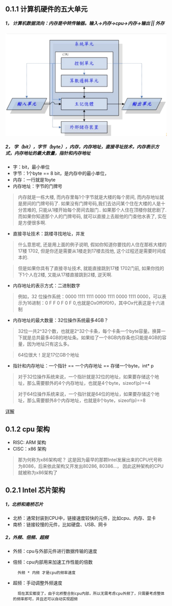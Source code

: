 ## 0.1.1 计算机硬件的五大单元

##### 1， 计算机数据流向：内存是中转传输器。输入->内存->cpu->内存->输出 || 外存
 ![](./gailun.png)


##### 2， 字（bit），字节（byte），内存，内存地址，直接寻址技术，内存表示方式，内存地址的最大数量，指针和内存地址

- 字：bit，最小单位
- 字节：1个byte == 8 bit，是内存中的最小单位，
- 内存：一行就是1byte
- 内存地址：字节的门牌号

>内存就是一栋大楼, 而内存里每1个字节就是大楼的每个房间, 而内存地址就是房间的门牌号码了. 如果没有门牌号码,我们去访问某个住在大楼的人是十分苦难的, 只能从1楼开始每个房间去敲门.. 如果那个人住在顶楼你就悲剧了. 而如果你知道那个人的门牌号码, 就可以直接上去敲他的门查他水表了, 实在是方便很多啊.

- 直接寻址技术：跳楼寻找地址，并发

> 什么意思呢, 还是用上面的例子说明, 假如你知道你要找的人住在那栋大楼的17楼 1702, 但是你还是需要从1楼走到17楼去找他, 这个过程还是需要时间成本的.

> 但是如果你具有了直接寻址技术, 就能直接跳到17楼 1702门前, 如果你找的下1个人在2楼, 又能从17楼直接跳到2楼, 逆天啊.

- 内存地址的表示方式：二进制数字

> 例如，32 位操作系统：0000 1111 1111 0000 1111 0000 1111 0000，可以表示为16进制：0 F F 0 F 0 F 0,也就是Ox0ff0f0f0，其中Ox代表这是十六进制

- 内存地址的最大数量：32位操作系统最多4GB？
> 32位一共2^32个数，也就是2^32个卡条，每个卡条一个byte容量。换算一下就是总共最多4GB的地址条。如果给了一个8GB内存条也只能是4GB的容量，因为地址只有这么多。

> 64位很大！足足17亿GB个地址


- 指针和内存地址：一个指针 == 一个内存地址 == 存储一个byte，int* p
> 对于32位操作系统来说，一个指针就是32位的地址，如果要存储这个地址，那么需要额外的4个内存地址，也就是4个byte，sizeof(p)==4

> 对于64位操作系统来说，一个指针就是64位的地址，如果要存储这个地址，那么需要额外8个内存地址，也就是8个byte，sizeof(p)==8

[详解](https://zhuanlan.zhihu.com/p/41187907 "详解为什么32位系统只能用4G内存")

## 0.1.2 cpu 架构
- RISC: ARM 架构
- CISC：x86 架构
> 那为何称为x86架构呢？
这是因为最早的那颗Intel发展出来的CPU代号称为8086，后来依此架构又开发出80286,
80386...， 因此这种架构的CPU就被称为x86架构了

## 0.2.1 Intel 芯片架构

##### 1，北桥和南桥芯片
- 北桥：通常封装到CPU中，链接速度较快的元件，比如cpu、内存、显卡
- 南桥：链接较慢的元件，比如硬盘、USB、网卡

##### 2，外频、倍频、超频
- 外频：cpu与外部元件进行数据传输的速度
- 倍频：cpu内部用来加速工作性能的倍数

		外频 * 内频 才是cpu的频率速度

- 超频：手动调整外频速度


		现在其实都变了，由于北桥整合到cpu内部，所以无需考虑cpu外频了，只需要考虑整体的频率即可，并且还可以自动实现超频

